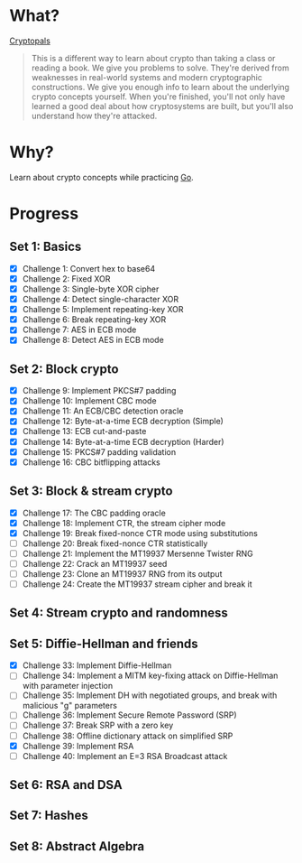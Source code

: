 # What?

[Cryptopals](http://cryptopals.com)

> This is a different way to learn about crypto than taking a class or reading a book. We give you problems to solve. They're derived from weaknesses in real-world systems and modern cryptographic constructions. We give you enough info to learn about the underlying crypto concepts yourself. When you're finished, you'll not only have learned a good deal about how cryptosystems are built, but you'll also understand how they're attacked.

# Why?

Learn about crypto concepts while practicing [Go](https://golang.org/).

# Progress

## Set 1: Basics

- [x] Challenge 1: Convert hex to base64
- [x] Challenge 2: Fixed XOR
- [x] Challenge 3: Single-byte XOR cipher
- [x] Challenge 4: Detect single-character XOR
- [x] Challenge 5: Implement repeating-key XOR
- [x] Challenge 6: Break repeating-key XOR
- [x] Challenge 7: AES in ECB mode
- [x] Challenge 8: Detect AES in ECB mode

## Set 2: Block crypto

- [x] Challenge 9: Implement PKCS#7 padding
- [x] Challenge 10: Implement CBC mode
- [x] Challenge 11: An ECB/CBC detection oracle
- [x] Challenge 12: Byte-at-a-time ECB decryption (Simple)
- [x] Challenge 13: ECB cut-and-paste
- [x] Challenge 14: Byte-at-a-time ECB decryption (Harder)
- [x] Challenge 15: PKCS#7 padding validation
- [x] Challenge 16: CBC bitflipping attacks

## Set 3: Block & stream crypto

- [x] Challenge 17: The CBC padding oracle
- [x] Challenge 18: Implement CTR, the stream cipher mode
- [x] Challenge 19: Break fixed-nonce CTR mode using substitutions
- [ ] Challenge 20: Break fixed-nonce CTR statistically
- [ ] Challenge 21: Implement the MT19937 Mersenne Twister RNG
- [ ] Challenge 22: Crack an MT19937 seed
- [ ] Challenge 23: Clone an MT19937 RNG from its output
- [ ] Challenge 24: Create the MT19937 stream cipher and break it

## Set 4: Stream crypto and randomness

## Set 5: Diffie-Hellman and friends

- [x] Challenge 33: Implement Diffie-Hellman
- [ ] Challenge 34: Implement a MITM key-fixing attack on Diffie-Hellman with parameter injection
- [ ] Challenge 35: Implement DH with negotiated groups, and break with malicious "g" parameters
- [ ] Challenge 36: Implement Secure Remote Password (SRP)
- [ ] Challenge 37: Break SRP with a zero key
- [ ] Challenge 38: Offline dictionary attack on simplified SRP
- [x] Challenge 39: Implement RSA
- [ ] Challenge 40: Implement an E=3 RSA Broadcast attack

## Set 6: RSA and DSA

## Set 7: Hashes

## Set 8: Abstract Algebra
